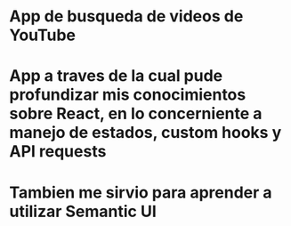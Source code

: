 # App de busqueda de videos de YouTube

# App a traves de la cual pude profundizar mis conocimientos sobre React, en lo concerniente a manejo de estados, custom hooks y API requests

# Tambien me sirvio para aprender a utilizar Semantic UI 

